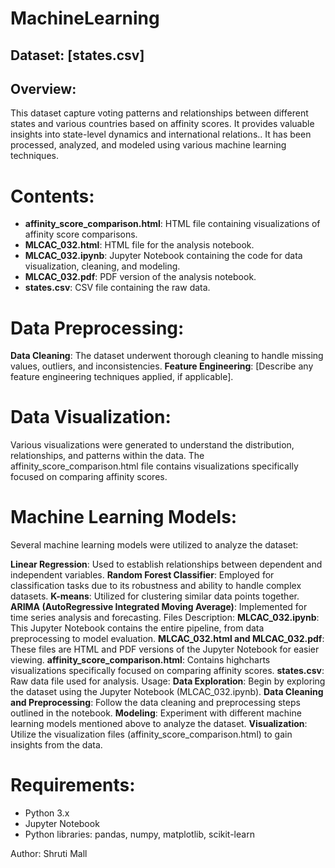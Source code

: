 # MachineLearning
## Dataset: [states.csv]
## Overview:
This dataset capture voting patterns and relationships between different states and various countries based on affinity scores. It provides valuable insights into state-level dynamics and international relations.. It has been processed, analyzed, and modeled using various machine learning techniques.

# Contents:
- **affinity_score_comparison.html**: HTML file containing visualizations of affinity score comparisons.
- **MLCAC_032.html**: HTML file for the analysis notebook.
- **MLCAC_032.ipynb**: Jupyter Notebook containing the code for data visualization, cleaning, and modeling.
- **MLCAC_032.pdf**: PDF version of the analysis notebook.
- **states.csv**: CSV file containing the raw data.
# Data Preprocessing:
**Data Cleaning**: The dataset underwent thorough cleaning to handle missing values, outliers, and inconsistencies.
**Feature Engineering**: [Describe any feature engineering techniques applied, if applicable].
# Data Visualization:
Various visualizations were generated to understand the distribution, relationships, and patterns within the data.
The affinity_score_comparison.html file contains visualizations specifically focused on comparing affinity scores.
# Machine Learning Models:
Several machine learning models were utilized to analyze the dataset:

**Linear Regression**: Used to establish relationships between dependent and independent variables.
**Random Forest Classifier**: Employed for classification tasks due to its robustness and ability to handle complex datasets.
**K-means**: Utilized for clustering similar data points together.
**ARIMA (AutoRegressive Integrated Moving Average)**: Implemented for time series analysis and forecasting.
Files Description:
**MLCAC_032.ipynb**: This Jupyter Notebook contains the entire pipeline, from data preprocessing to model evaluation.
**MLCAC_032.html and MLCAC_032.pdf**: These files are HTML and PDF versions of the Jupyter Notebook for easier viewing.
**affinity_score_comparison.html**: Contains highcharts visualizations specifically focused on comparing affinity scores.
**states.csv**: Raw data file used for analysis.
Usage:
**Data Exploration**: Begin by exploring the dataset using the Jupyter Notebook (MLCAC_032.ipynb).
**Data Cleaning and Preprocessing**: Follow the data cleaning and preprocessing steps outlined in the notebook.
**Modeling**: Experiment with different machine learning models mentioned above to analyze the dataset.
**Visualization**: Utilize the visualization files (affinity_score_comparison.html) to gain insights from the data.
# Requirements:
- Python 3.x
- Jupyter Notebook
- Python libraries: pandas, numpy, matplotlib, scikit-learn

Author:
Shruti Mall
